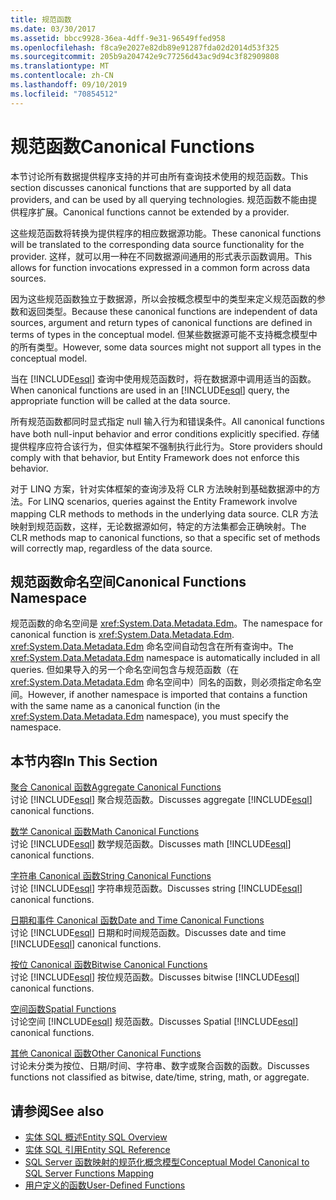 ```yaml
---
title: 规范函数
ms.date: 03/30/2017
ms.assetid: bbcc9928-36ea-4dff-9e31-96549ffed958
ms.openlocfilehash: f8ca9e2027e82db89e91287fda02d2014d53f325
ms.sourcegitcommit: 205b9a204742e9c77256d43ac9d94c3f82909808
ms.translationtype: MT
ms.contentlocale: zh-CN
ms.lasthandoff: 09/10/2019
ms.locfileid: "70854512"
---
```

# <a name="canonical-functions"></a><span data-ttu-id="b0fc3-102">规范函数</span><span class="sxs-lookup"><span data-stu-id="b0fc3-102">Canonical Functions</span></span>
<span data-ttu-id="b0fc3-103">本节讨论所有数据提供程序支持的并可由所有查询技术使用的规范函数。</span><span class="sxs-lookup"><span data-stu-id="b0fc3-103">This section discusses canonical functions that are supported by all data providers, and can be used by all querying technologies.</span></span> <span data-ttu-id="b0fc3-104">规范函数不能由提供程序扩展。</span><span class="sxs-lookup"><span data-stu-id="b0fc3-104">Canonical functions cannot be extended by a provider.</span></span>  
  
 <span data-ttu-id="b0fc3-105">这些规范函数将转换为提供程序的相应数据源功能。</span><span class="sxs-lookup"><span data-stu-id="b0fc3-105">These canonical functions will be translated to the corresponding data source functionality for the provider.</span></span> <span data-ttu-id="b0fc3-106">这样，就可以用一种在不同数据源间通用的形式表示函数调用。</span><span class="sxs-lookup"><span data-stu-id="b0fc3-106">This allows for function invocations expressed in a common form across data sources.</span></span>  
  
 <span data-ttu-id="b0fc3-107">因为这些规范函数独立于数据源，所以会按概念模型中的类型来定义规范函数的参数和返回类型。</span><span class="sxs-lookup"><span data-stu-id="b0fc3-107">Because these canonical functions are independent of data sources, argument and return types of canonical functions are defined in terms of types in the conceptual model.</span></span> <span data-ttu-id="b0fc3-108">但某些数据源可能不支持概念模型中的所有类型。</span><span class="sxs-lookup"><span data-stu-id="b0fc3-108">However, some data sources might not support all types in the conceptual model.</span></span>  
  
 <span data-ttu-id="b0fc3-109">当在 [!INCLUDE[esql](../../../../../../includes/esql-md.md)] 查询中使用规范函数时，将在数据源中调用适当的函数。</span><span class="sxs-lookup"><span data-stu-id="b0fc3-109">When canonical functions are used in an [!INCLUDE[esql](../../../../../../includes/esql-md.md)] query, the appropriate function will be called at the data source.</span></span>  
  
 <span data-ttu-id="b0fc3-110">所有规范函数都同时显式指定 null 输入行为和错误条件。</span><span class="sxs-lookup"><span data-stu-id="b0fc3-110">All canonical functions have both null-input behavior and error conditions explicitly specified.</span></span> <span data-ttu-id="b0fc3-111">存储提供程序应符合该行为，但实体框架不强制执行此行为。</span><span class="sxs-lookup"><span data-stu-id="b0fc3-111">Store providers should comply with that behavior, but Entity Framework does not enforce this behavior.</span></span>  
  
 <span data-ttu-id="b0fc3-112">对于 LINQ 方案，针对实体框架的查询涉及将 CLR 方法映射到基础数据源中的方法。</span><span class="sxs-lookup"><span data-stu-id="b0fc3-112">For LINQ scenarios, queries against the Entity Framework involve mapping CLR methods to methods in the underlying data source.</span></span> <span data-ttu-id="b0fc3-113">CLR 方法映射到规范函数，这样，无论数据源如何，特定的方法集都会正确映射。</span><span class="sxs-lookup"><span data-stu-id="b0fc3-113">The CLR methods map to canonical functions, so that a specific set of methods will correctly map, regardless of the data source.</span></span>  
  
## <a name="canonical-functions-namespace"></a><span data-ttu-id="b0fc3-114">规范函数命名空间</span><span class="sxs-lookup"><span data-stu-id="b0fc3-114">Canonical Functions Namespace</span></span>  
 <span data-ttu-id="b0fc3-115">规范函数的命名空间是 <xref:System.Data.Metadata.Edm>。</span><span class="sxs-lookup"><span data-stu-id="b0fc3-115">The namespace for canonical function is <xref:System.Data.Metadata.Edm>.</span></span> <span data-ttu-id="b0fc3-116"><xref:System.Data.Metadata.Edm> 命名空间自动包含在所有查询中。</span><span class="sxs-lookup"><span data-stu-id="b0fc3-116">The <xref:System.Data.Metadata.Edm> namespace is automatically included in all queries.</span></span> <span data-ttu-id="b0fc3-117">但如果导入的另一个命名空间包含与规范函数（在 <xref:System.Data.Metadata.Edm> 命名空间中）同名的函数，则必须指定命名空间。</span><span class="sxs-lookup"><span data-stu-id="b0fc3-117">However, if another namespace is imported that contains a function with the same name as a canonical function (in the <xref:System.Data.Metadata.Edm> namespace), you must specify the namespace.</span></span>  
  
## <a name="in-this-section"></a><span data-ttu-id="b0fc3-118">本节内容</span><span class="sxs-lookup"><span data-stu-id="b0fc3-118">In This Section</span></span>  
 [<span data-ttu-id="b0fc3-119">聚合 Canonical 函数</span><span class="sxs-lookup"><span data-stu-id="b0fc3-119">Aggregate Canonical Functions</span></span>](aggregate-canonical-functions.md)  
 <span data-ttu-id="b0fc3-120">讨论 [!INCLUDE[esql](../../../../../../includes/esql-md.md)] 聚合规范函数。</span><span class="sxs-lookup"><span data-stu-id="b0fc3-120">Discusses aggregate [!INCLUDE[esql](../../../../../../includes/esql-md.md)] canonical functions.</span></span>  
  
 [<span data-ttu-id="b0fc3-121">数学 Canonical 函数</span><span class="sxs-lookup"><span data-stu-id="b0fc3-121">Math Canonical Functions</span></span>](math-canonical-functions.md)  
 <span data-ttu-id="b0fc3-122">讨论 [!INCLUDE[esql](../../../../../../includes/esql-md.md)] 数学规范函数。</span><span class="sxs-lookup"><span data-stu-id="b0fc3-122">Discusses math [!INCLUDE[esql](../../../../../../includes/esql-md.md)] canonical functions.</span></span>  
  
 [<span data-ttu-id="b0fc3-123">字符串 Canonical 函数</span><span class="sxs-lookup"><span data-stu-id="b0fc3-123">String Canonical Functions</span></span>](string-canonical-functions.md)  
 <span data-ttu-id="b0fc3-124">讨论 [!INCLUDE[esql](../../../../../../includes/esql-md.md)] 字符串规范函数。</span><span class="sxs-lookup"><span data-stu-id="b0fc3-124">Discusses string [!INCLUDE[esql](../../../../../../includes/esql-md.md)] canonical functions.</span></span>  
  
 [<span data-ttu-id="b0fc3-125">日期和事件 Canonical 函数</span><span class="sxs-lookup"><span data-stu-id="b0fc3-125">Date and Time Canonical Functions</span></span>](date-and-time-canonical-functions.md)  
 <span data-ttu-id="b0fc3-126">讨论 [!INCLUDE[esql](../../../../../../includes/esql-md.md)] 日期和时间规范函数。</span><span class="sxs-lookup"><span data-stu-id="b0fc3-126">Discusses date and time [!INCLUDE[esql](../../../../../../includes/esql-md.md)] canonical functions.</span></span>  
  
 [<span data-ttu-id="b0fc3-127">按位 Canonical 函数</span><span class="sxs-lookup"><span data-stu-id="b0fc3-127">Bitwise Canonical Functions</span></span>](bitwise-canonical-functions.md)  
 <span data-ttu-id="b0fc3-128">讨论 [!INCLUDE[esql](../../../../../../includes/esql-md.md)] 按位规范函数。</span><span class="sxs-lookup"><span data-stu-id="b0fc3-128">Discusses bitwise [!INCLUDE[esql](../../../../../../includes/esql-md.md)] canonical functions.</span></span>  
  
 [<span data-ttu-id="b0fc3-129">空间函数</span><span class="sxs-lookup"><span data-stu-id="b0fc3-129">Spatial Functions</span></span>](spatial-functions.md)  
 <span data-ttu-id="b0fc3-130">讨论空间 [!INCLUDE[esql](../../../../../../includes/esql-md.md)] 规范函数。</span><span class="sxs-lookup"><span data-stu-id="b0fc3-130">Discusses Spatial [!INCLUDE[esql](../../../../../../includes/esql-md.md)] canonical functions.</span></span>  
  
 [<span data-ttu-id="b0fc3-131">其他 Canonical 函数</span><span class="sxs-lookup"><span data-stu-id="b0fc3-131">Other Canonical Functions</span></span>](other-canonical-functions.md)  
 <span data-ttu-id="b0fc3-132">讨论未分类为按位、日期/时间、字符串、数字或聚合函数的函数。</span><span class="sxs-lookup"><span data-stu-id="b0fc3-132">Discusses functions not classified as bitwise, date/time, string, math, or aggregate.</span></span>  
  
## <a name="see-also"></a><span data-ttu-id="b0fc3-133">请参阅</span><span class="sxs-lookup"><span data-stu-id="b0fc3-133">See also</span></span>

- [<span data-ttu-id="b0fc3-134">实体 SQL 概述</span><span class="sxs-lookup"><span data-stu-id="b0fc3-134">Entity SQL Overview</span></span>](entity-sql-overview.md)
- [<span data-ttu-id="b0fc3-135">实体 SQL 引用</span><span class="sxs-lookup"><span data-stu-id="b0fc3-135">Entity SQL Reference</span></span>](entity-sql-reference.md)
- [<span data-ttu-id="b0fc3-136">SQL Server 函数映射的规范化概念模型</span><span class="sxs-lookup"><span data-stu-id="b0fc3-136">Conceptual Model Canonical to SQL Server Functions Mapping</span></span>](../conceptual-model-canonical-to-sql-server-functions-mapping.md)
- [<span data-ttu-id="b0fc3-137">用户定义的函数</span><span class="sxs-lookup"><span data-stu-id="b0fc3-137">User-Defined Functions</span></span>](user-defined-functions-entity-sql.md)
